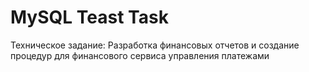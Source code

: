 # MySQL Teast Task

Техническое задание: 
Разработка финансовых отчетов и создание процедур для финансового сервиса управления платежами

